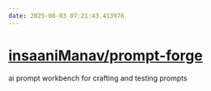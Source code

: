 ```yaml
---
date: 2025-08-03 07:21:43.413976
---
```


# [insaaniManav/prompt-forge](https://github.com/insaaniManav/prompt-forge)

ai prompt workbench for crafting and testing prompts